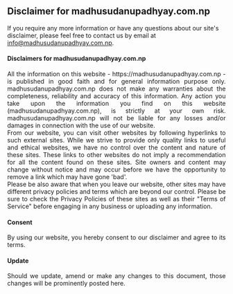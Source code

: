 

## Disclaimer for madhusudanupadhyay.com.np
If you require any more information or have any questions about our site's disclaimer, please feel free to contact us by email at info@madhusudanupadhyay.com.np. 

#### Disclaimers for madhusudanupadhyay.com.np
<div align="Justify"> All the information on this website - https://madhusudanupadhyay.com.np - is published in good faith and for general information purpose only. madhusudanupadhyay.com.np does not make any warranties about the completeness, reliability and accuracy of this information. Any action you take upon the information you find on this website (madhusudanupadhyay.com.np), is strictly at your own risk. madhusudanupadhyay.com.np will not be liable for any losses and/or damages in connection with the use of our website.</div>

<div align="Justify"> From our website, you can visit other websites by following hyperlinks to such external sites. While we strive to provide only quality links to useful and ethical websites, we have no control over the content and nature of these sites. These links to other websites do not imply a recommendation for all the content found on these sites. Site owners and content may change without notice and may occur before we have the opportunity to remove a link which may have gone 'bad'.</div>

<div align="Justify">Please be also aware that when you leave our website, other sites may have different privacy policies and terms which are beyond our control. Please be sure to check the Privacy Policies of these sites as well as their "Terms of Service" before engaging in any business or uploading any information.</div>

#### Consent
<div align="Justify"> By using our website, you hereby consent to our disclaimer and agree to its terms.</div>

#### Update
<div align="Justify"> Should we update, amend or make any changes to this document, those changes will be prominently posted here.</div>